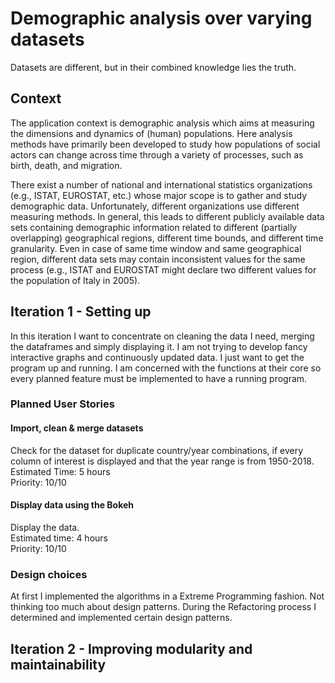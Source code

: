 # Demographic analysis over varying datasets
Datasets are different, but in their combined knowledge lies the truth.

## Context
The application context is demographic analysis which aims at measuring the dimensions and dynamics of (human) populations.
Here analysis methods have primarily been developed to study how populations of social actors can change across time
through a variety of processes, such as birth, death, and migration.

There exist a number of national and international statistics organizations (e.g., ISTAT, EUROSTAT, etc.) whose major
scope is to gather and study demographic data. Unfortunately, different organizations use different measuring methods.
In general, this leads to different publicly available data sets containing demographic information related to different
(partially overlapping) geographical regions, different time bounds, and different time granularity. Even in case of
same time window and same geographical region, different data sets may contain inconsistent values for the same process
(e.g., ISTAT and EUROSTAT might declare two different values for the population of Italy in 2005).


## Iteration 1 - Setting up
In this iteration I want to concentrate on cleaning the data I need, merging the dataframes and simply displaying it.
I am not trying to develop fancy interactive graphs and continuously updated data. I just want to get the program up and
running. I am concerned with the functions at their core so every planned feature must be implemented to have a running
program.

### Planned User Stories
#### Import, clean & merge datasets
<p align="center">

Check for the dataset for duplicate country/year combinations, if every column of interest is displayed and that the
year range is from 1950-2018. <br />
Estimated Time: 5 hours <br />
Priority: 10/10
</p>

#### Display data using the Bokeh
<p align="center">

Display the data. <br />
Estimated time: 4 hours <br />
Priority: 10/10
</p>


### Design choices

At first I implemented the algorithms in a Extreme Programming fashion. Not thinking too much about design patterns.
During the Refactoring process I determined and implemented certain design patterns. <br />


## Iteration 2 - Improving modularity and maintainability